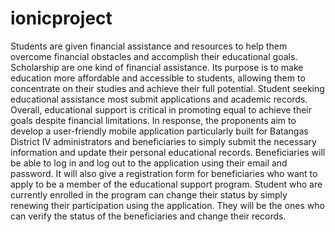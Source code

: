 # ionicproject
Students are given financial assistance and resources to help them overcome financial obstacles and accomplish their educational goals. Scholarship are one kind of financial assistance. Its purpose is to make education more affordable and accessible to students, allowing them to concentrate on their studies and achieve their full potential. Student seeking educational assistance most submit applications and academic records. Overall, educational support is critical in promoting equal to achieve their goals despite financial limitations.
In response, the proponents aim to develop a user-friendly mobile application particularly built for Batangas District IV administrators and beneficiaries to simply submit the necessary information and update their personal educational records. Beneficiaries will be able to log in and log out to the application using their email and password. It will also give a registration form for beneficiaries who want to apply to be a member of the educational support program. Student who are currently enrolled in the program can change their status by simply renewing their participation using the application. They will be the ones who can verify the status of the beneficiaries and change their records.


